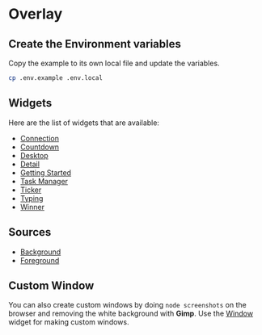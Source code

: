 # Overlay

## Create the Environment variables
Copy the example to its own local file and update the variables.
```sh
cp .env.example .env.local
```

## Widgets
Here are the list of widgets that are available:
- [Connection](https://overlay.boseriko.com/widget/connection)
- [Countdown](https://overlay.boseriko.com/widget/countdown)
- [Desktop](https://overlay.boseriko.com/widget/desktop)
- [Detail](https://overlay.boseriko.com/widget/detail)
- [Getting Started](https://overlay.boseriko.com/widget/getting-started)
- [Task Manager](https://overlay.boseriko.com/widget/task-manager)
- [Ticker](https://overlay.boseriko.com/widget/ticker)
- [Typing](https://overlay.boseriko.com/widget/typing)
- [Winner](https://overlay.boseriko.com/widget/winner)

## Sources
- [Background](https://overlay.boseriko.com/source/background)
- [Foreground](https://overlay.boseriko.com/source/foreground)

## Custom Window
You can also create custom windows by doing `node screenshots` on the browser and removing the white background with **Gimp**. Use the [Window](https://overlay.boseriko.com/widget/window) widget for making custom windows.
